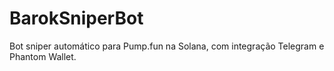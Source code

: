 # BarokSniperBot

Bot sniper automático para Pump.fun na Solana, com integração Telegram e Phantom Wallet.